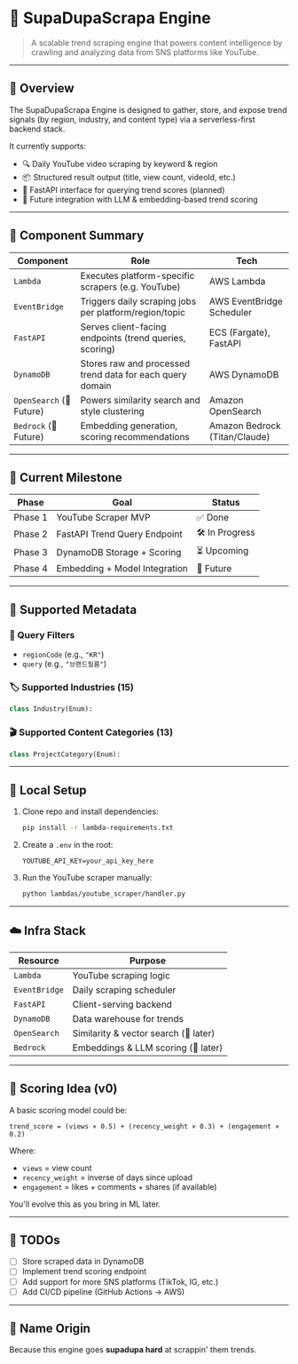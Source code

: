 # 🧠 SupaDupaScrapa Engine

> A scalable trend scraping engine that powers content intelligence by crawling and analyzing data from SNS platforms like YouTube.

---

## 🚀 Overview

The SupaDupaScrapa Engine is designed to gather, store, and expose trend signals (by region, industry, and content type) via a serverless-first backend stack.

It currently supports:
- 🔍 Daily YouTube video scraping by keyword & region
- 📦 Structured result output (title, view count, videoId, etc.)
- 💬 FastAPI interface for querying trend scores (planned)
- 🧠 Future integration with LLM & embedding-based trend scoring

---

## 🔧 Component Summary

| Component          | Role                                                       | Tech                      |
|--------------------|------------------------------------------------------------|---------------------------|
| `Lambda`           | Executes platform-specific scrapers (e.g. YouTube)         | AWS Lambda                |
| `EventBridge`      | Triggers daily scraping jobs per platform/region/topic     | AWS EventBridge Scheduler |
| `FastAPI`          | Serves client-facing endpoints (trend queries, scoring)    | ECS (Fargate), FastAPI    |
| `DynamoDB`         | Stores raw and processed trend data for each query domain  | AWS DynamoDB              |
| `OpenSearch` (📍Future) | Powers similarity search and style clustering       | Amazon OpenSearch         |
| `Bedrock` (📍Future)    | Embedding generation, scoring recommendations        | Amazon Bedrock (Titan/Claude) |

---

## 📅 Current Milestone

| Phase     | Goal                             | Status     |
|-----------|----------------------------------|------------|
| Phase 1   | YouTube Scraper MVP              | ✅ Done     |
| Phase 2   | FastAPI Trend Query Endpoint     | 🛠 In Progress |
| Phase 3   | DynamoDB Storage + Scoring       | ⏳ Upcoming |
| Phase 4   | Embedding + Model Integration    | 🔮 Future   |

---

## 📂 Supported Metadata

### 🎯 Query Filters
- `regionCode` (e.g., `"KR"`)
- `query` (e.g., `"브랜드필름"`)

### 🏷️ Supported Industries (15)
```python
class Industry(Enum):

```

### 🎬 Supported Content Categories (13)
```python
class ProjectCategory(Enum):

```

---

## 🔑 Local Setup

1. Clone repo and install dependencies:
   ```bash
   pip install -r lambda-requirements.txt
   ```

2. Create a `.env` in the root:
   ```env
   YOUTUBE_API_KEY=your_api_key_here
   ```

3. Run the YouTube scraper manually:
   ```bash
   python lambdas/youtube_scraper/handler.py
   ```

---

## ☁️ Infra Stack

| Resource        | Purpose                         |
|-----------------|---------------------------------|
| `Lambda`        | YouTube scraping logic          |
| `EventBridge`   | Daily scraping scheduler        |
| `FastAPI`       | Client-serving backend          |
| `DynamoDB`      | Data warehouse for trends       |
| `OpenSearch`    | Similarity & vector search (🚧 later) |
| `Bedrock`       | Embeddings & LLM scoring (🚧 later) |

---

## 🧪 Scoring Idea (v0)

A basic scoring model could be:

```
trend_score = (views × 0.5) + (recency_weight × 0.3) + (engagement × 0.2)
```

Where:
- `views` = view count
- `recency_weight` = inverse of days since upload
- `engagement` = likes + comments + shares (if available)

You'll evolve this as you bring in ML later.

---

## 📌 TODOs

- [ ] Store scraped data in DynamoDB
- [ ] Implement trend scoring endpoint
- [ ] Add support for more SNS platforms (TikTok, IG, etc.)
- [ ] Add CI/CD pipeline (GitHub Actions → AWS)

---

## 🧠 Name Origin

Because this engine goes **supadupa hard** at scrappin' them trends.
